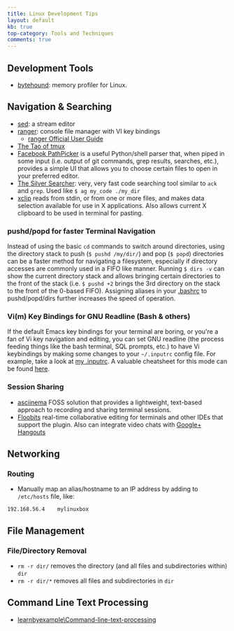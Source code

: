 ```yaml
---
title: Linux Development Tips
layout: default
kb: true
top-category: Tools and Techniques
comments: true
---
```


## Development Tools

* [bytehound](https://github.com/koute/bytehound): memory profiler for Linux.

## Navigation & Searching

* [sed](https://www.gnu.org/software/sed/manual/sed.html): a stream editor
* [ranger](http://ranger.nongnu.org/): console file manager with VI key bindings
  - [ranger Official User Guide](https://github.com/ranger/ranger/wiki/Official-user-guide)
* [The Tao of tmux](https://leanpub.com/the-tao-of-tmux/read)
* [Facebook PathPicker](https://github.com/facebook/pathpicker/) is a useful Python/shell parser that, when piped in some input (i.e. output of git commands, grep results, searches, etc.), provides a simple UI that allows you to choose certain files to open in your preferred editor.
* [The Silver Searcher](https://github.com/ggreer/the_silver_searcher): very, very fast code searching tool similar to `ack` and `grep`. Used like `$ ag my_code ./my_dir`
* [xclip](https://linux.die.net/man/1/xclip) reads from stdin, or from one or more files, and makes data selection available for use in X applications. Also allows current X clipboard to be used in terminal for pasting.

### pushd/popd for faster Terminal Navigation

Instead of using the basic `cd` commands to switch around directories, using the directory stack to push (`$ pushd /my/dir/`) and pop (`$ popd`) directories can be a faster method for navigating a filesystem, especially if directory accesses are commonly used in a FIFO like manner. Running `$ dirs -v` can show the current directory stack and allows bringing certain directories to the front of the stack (i.e. `$ pushd +2` brings the 3rd directory on the stack to the front of the 0-based FIFO). Assigning aliases in your [.bashrc](https://github.com/JohnnyGOX17/configs/blob/master/configs/.bashrc) to pushd/popd/dirs further increases the speed of operation.

### Vi(m) Key Bindings for GNU Readline (Bash & others)

If the default Emacs key bindings for your terminal are boring, or you're a fan of Vi key navigation and editing, you can set GNU readline (the process feeding things like the bash terminal, SQL prompts, etc.) to have Vi keybindings by making some changes to your `~/.inputrc` config file. For example, take a look at [my .inputrc](https://github.com/JohnnyGOX17/configs/blob/master/configs/.inputrc).
A valuable cheatsheet for this mode can be found [here](http://www.catonmat.net/download/bash-vi-editing-mode-cheat-sheet.pdf).

### Session Sharing

* [asciinema](https://asciinema.org/) FOSS solution that provides a lightweight, text-based approach to recording and sharing terminal sessions.
* [Floobits](https://floobits.com/) real-time collaborative editing for terminals and other IDEs that support the plugin. Also can integrate video chats with [Google+ Hangouts](https://hangouts.google.com/)

## Networking

### Routing

* Manually map an alias/hostname to an IP address by adding to `/etc/hosts` file, like:
```
192.168.56.4    mylinuxbox
```


## File Management

### File/Directory Removal

* `rm -r dir/` removes the directory (and all files and subdirectories within) `dir`
* `rm -r dir/*` removes all files and subdirectories in `dir`


## Command Line Text Processing

* [learnbyexample\Command-line-text-processing](https://github.com/learnbyexample/Command-line-text-processing)


